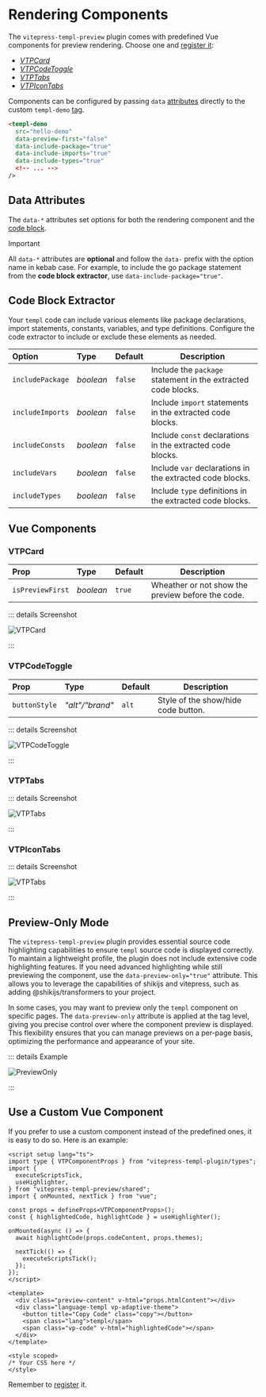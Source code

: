# Rendering Components

The `vitepress-templ-preview` plugin comes with predefined Vue components for preview rendering. Choose one and [register it](/guide/usage.html#vitepress):

- [_VTPCard_](#vtpcard)
- [_VTPCodeToggle_](#vtpcodetoggle)
- [_VTPTabs_](#vtptabs)
- [_VTPIconTabs_](#vtpicontabs)

Components can be configured by passing `data` [attributes](#data-attributes) directly to the custom `templ-demo` [tag](../guide/usage.md#use-it-in-the-markdown).

```html
<templ-demo
  src="hello-demo"
  data-preview-first="false"
  data-include-package="true"
  data-include-imports="true"
  data-include-types="true"
  <!-- ... -->
/>
```

## Data Attributes

The `data-*` attributes set options for both the rendering component and the [code block](#code-block-extractor).

> [!IMPORTANT]
> All `data-*` attributes are **optional** and follow the `data-` prefix with the option name in kebab case. For example, to include the go package statement from the **code block extractor**, use `data-include-package="true"`.

## Code Block Extractor

Your `templ` code can include various elements like package declarations, import statements, constants, variables, and type definitions. Configure the code extractor to include or exclude these elements as needed.

| Option           | Type      | Default | Description                                                   |
| :--------------- | :-------- | :------ | ------------------------------------------------------------- |
| `includePackage` | _boolean_ | `false` | Include the `package` statement in the extracted code blocks. |
| `includeImports` | _boolean_ | `false` | Include `import` statements in the extracted code blocks.     |
| `includeConsts`  | _boolean_ | `false` | Include `const` declarations in the extracted code blocks.    |
| `includeVars`    | _boolean_ | `false` | Include `var` declarations in the extracted code blocks.      |
| `includeTypes`   | _boolean_ | `false` | Include `type` definitions in the extracted code blocks.      |

## Vue Components

### VTPCard

| Prop             | Type      | Default | Description                                       |
| :--------------- | :-------- | ------- | ------------------------------------------------- |
| `isPreviewFirst` | _boolean_ | `true`  | Wheather or not show the preview before the code. |

::: details Screenshot

![VTPCard](/images/card.png)

:::

### VTPCodeToggle

| Prop          | Type            | Default | Description                         |
| :------------ | :-------------- | ------- | ----------------------------------- |
| `buttonStyle` | _"alt"/"brand"_ | `alt`   | Style of the show/hide code button. |

::: details Screenshot

![VTPCodeToggle](/images/code-toggle.gif)

:::

### VTPTabs

::: details Screenshot

![VTPTabs](/images/tabs.gif)

:::

### VTPIconTabs

::: details Screenshot

![VTPTabs](/images/icons-tab.gif)

:::

## Preview-Only Mode

The `vitepress-templ-preview` plugin provides essential source code highlighting capabilities to ensure `templ` source code is displayed correctly. To maintain a lightweight profile, the plugin does not include extensive code highlighting features. If you need advanced highlighting while still previewing the component, use the `data-preview-only="true"` attribute. This allows you to leverage the capabilities of shikijs and vitepress, such as adding @shikijs/transformers to your project.

In some cases, you may want to preview only the `templ` component on specific pages. The `data-preview-only` attribute is applied at the tag level, giving you precise control over where the component preview is displayed. This flexibility ensures that you can manage previews on a per-page basis, optimizing the performance and appearance of your site.

::: details Example

![PreviewOnly](/images/preview-only.png)

:::

## Use a Custom Vue Component

If you prefer to use a custom component instead of the predefined ones, it is easy to do so. Here is an example:

```vue
<script setup lang="ts">
import type { VTPComponentProps } from "vitepress-templ-plugin/types";
import {
  executeScriptsTick,
  useHighlighter,
} from "vitepress-templ-preview/shared";
import { onMounted, nextTick } from "vue";

const props = defineProps<VTPComponentProps>();
const { highlightedCode, highlightCode } = useHighlighter();

onMounted(async () => {
  await highlightCode(props.codeContent, props.themes);

  nextTick(() => {
    executeScriptsTick();
  });
});
</script>

<template>
  <div class="preview-content" v-html="props.htmlContent"></div>
  <div class="language-templ vp-adaptive-theme">
    <button title="Copy Code" class="copy"></button>
    <span class="lang">templ</span>
    <span class="vp-code" v-html="highlightedCode"></span>
  </div>
</template>

<style scoped>
/* Your CSS here */
</style>
```

Remember to [register](/guide/usage.html#vitepress) it.
